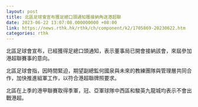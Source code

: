 ```yaml
---
layout: post
title: 北區足球會宣布獲足總口頭通知獲接納角逐港超聯
date: 2023-06-22 13:07:08.000000000 +08:00
link: https://news.rthk.hk/rthk/ch/component/k2/1705869-20230622.htm
categories: rthk
---
```


北區足球會宣布，已經獲得足總口頭通知，表示董事局已開會接納該會，來屆參加港超聯賽事的意向。

北區足球會指，因時間緊迫，期望副總監何國泉與未來的教練團隊與管理層共同合作，加快推進組軍工作，以符合港超聯牌照要求。

北區在上季的港甲聯賽取得季軍，冠、亞軍球隊中西區和駿英九龍城均表示不會出戰港超。

